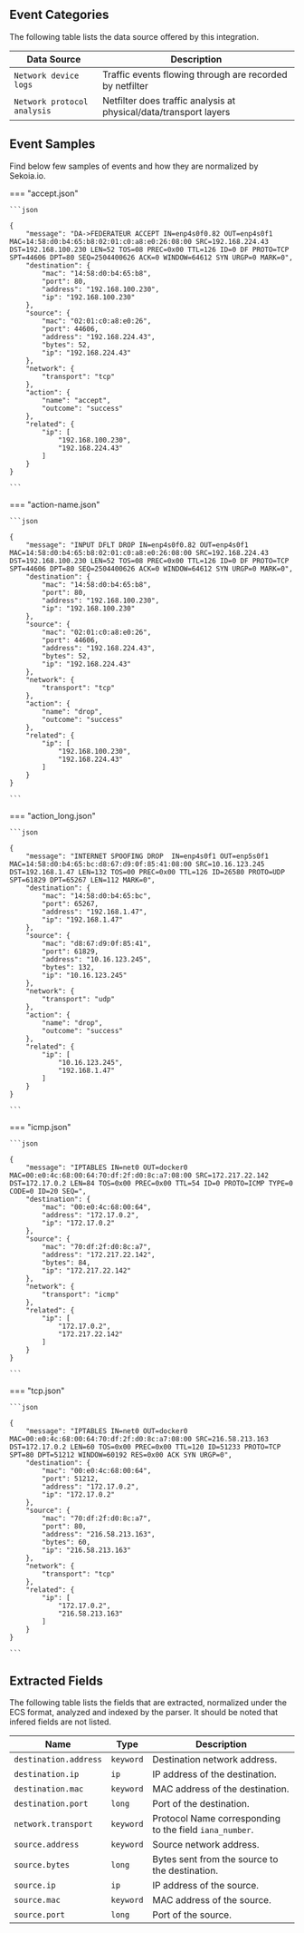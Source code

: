 
## Event Categories


The following table lists the data source offered by this integration.

| Data Source | Description                          |
| ----------- | ------------------------------------ |
| `Network device logs` | Traffic events flowing through are recorded by netfilter |
| `Network protocol analysis` | Netfilter does traffic analysis at physical/data/transport layers |








## Event Samples

Find below few samples of events and how they are normalized by Sekoia.io.


=== "accept.json"

    ```json
	
    {
        "message": "DA->FEDERATEUR ACCEPT IN=enp4s0f0.82 OUT=enp4s0f1 MAC=14:58:d0:b4:65:b8:02:01:c0:a8:e0:26:08:00 SRC=192.168.224.43 DST=192.168.100.230 LEN=52 TOS=08 PREC=0x00 TTL=126 ID=0 DF PROTO=TCP SPT=44606 DPT=80 SEQ=2504400626 ACK=0 WINDOW=64612 SYN URGP=0 MARK=0",
        "destination": {
            "mac": "14:58:d0:b4:65:b8",
            "port": 80,
            "address": "192.168.100.230",
            "ip": "192.168.100.230"
        },
        "source": {
            "mac": "02:01:c0:a8:e0:26",
            "port": 44606,
            "address": "192.168.224.43",
            "bytes": 52,
            "ip": "192.168.224.43"
        },
        "network": {
            "transport": "tcp"
        },
        "action": {
            "name": "accept",
            "outcome": "success"
        },
        "related": {
            "ip": [
                "192.168.100.230",
                "192.168.224.43"
            ]
        }
    }
    	
	```


=== "action-name.json"

    ```json
	
    {
        "message": "INPUT DFLT DROP IN=enp4s0f0.82 OUT=enp4s0f1 MAC=14:58:d0:b4:65:b8:02:01:c0:a8:e0:26:08:00 SRC=192.168.224.43 DST=192.168.100.230 LEN=52 TOS=08 PREC=0x00 TTL=126 ID=0 DF PROTO=TCP SPT=44606 DPT=80 SEQ=2504400626 ACK=0 WINDOW=64612 SYN URGP=0 MARK=0",
        "destination": {
            "mac": "14:58:d0:b4:65:b8",
            "port": 80,
            "address": "192.168.100.230",
            "ip": "192.168.100.230"
        },
        "source": {
            "mac": "02:01:c0:a8:e0:26",
            "port": 44606,
            "address": "192.168.224.43",
            "bytes": 52,
            "ip": "192.168.224.43"
        },
        "network": {
            "transport": "tcp"
        },
        "action": {
            "name": "drop",
            "outcome": "success"
        },
        "related": {
            "ip": [
                "192.168.100.230",
                "192.168.224.43"
            ]
        }
    }
    	
	```


=== "action_long.json"

    ```json
	
    {
        "message": "INTERNET SPOOFING DROP  IN=enp4s0f1 OUT=enp5s0f1 MAC=14:58:d0:b4:65:bc:d8:67:d9:0f:85:41:08:00 SRC=10.16.123.245 DST=192.168.1.47 LEN=132 TOS=00 PREC=0x00 TTL=126 ID=26580 PROTO=UDP SPT=61829 DPT=65267 LEN=112 MARK=0",
        "destination": {
            "mac": "14:58:d0:b4:65:bc",
            "port": 65267,
            "address": "192.168.1.47",
            "ip": "192.168.1.47"
        },
        "source": {
            "mac": "d8:67:d9:0f:85:41",
            "port": 61829,
            "address": "10.16.123.245",
            "bytes": 132,
            "ip": "10.16.123.245"
        },
        "network": {
            "transport": "udp"
        },
        "action": {
            "name": "drop",
            "outcome": "success"
        },
        "related": {
            "ip": [
                "10.16.123.245",
                "192.168.1.47"
            ]
        }
    }
    	
	```


=== "icmp.json"

    ```json
	
    {
        "message": "IPTABLES IN=net0 OUT=docker0 MAC=00:e0:4c:68:00:64:70:df:2f:d0:8c:a7:08:00 SRC=172.217.22.142 DST=172.17.0.2 LEN=84 TOS=0x00 PREC=0x00 TTL=54 ID=0 PROTO=ICMP TYPE=0 CODE=0 ID=20 SEQ=",
        "destination": {
            "mac": "00:e0:4c:68:00:64",
            "address": "172.17.0.2",
            "ip": "172.17.0.2"
        },
        "source": {
            "mac": "70:df:2f:d0:8c:a7",
            "address": "172.217.22.142",
            "bytes": 84,
            "ip": "172.217.22.142"
        },
        "network": {
            "transport": "icmp"
        },
        "related": {
            "ip": [
                "172.17.0.2",
                "172.217.22.142"
            ]
        }
    }
    	
	```


=== "tcp.json"

    ```json
	
    {
        "message": "IPTABLES IN=net0 OUT=docker0 MAC=00:e0:4c:68:00:64:70:df:2f:d0:8c:a7:08:00 SRC=216.58.213.163 DST=172.17.0.2 LEN=60 TOS=0x00 PREC=0x00 TTL=120 ID=51233 PROTO=TCP SPT=80 DPT=51212 WINDOW=60192 RES=0x00 ACK SYN URGP=0",
        "destination": {
            "mac": "00:e0:4c:68:00:64",
            "port": 51212,
            "address": "172.17.0.2",
            "ip": "172.17.0.2"
        },
        "source": {
            "mac": "70:df:2f:d0:8c:a7",
            "port": 80,
            "address": "216.58.213.163",
            "bytes": 60,
            "ip": "216.58.213.163"
        },
        "network": {
            "transport": "tcp"
        },
        "related": {
            "ip": [
                "172.17.0.2",
                "216.58.213.163"
            ]
        }
    }
    	
	```





## Extracted Fields

The following table lists the fields that are extracted, normalized under the ECS format, analyzed and indexed by the parser. It should be noted that infered fields are not listed.

| Name | Type | Description                |
| ---- | ---- | ---------------------------|
|`destination.address` | `keyword` | Destination network address. |
|`destination.ip` | `ip` | IP address of the destination. |
|`destination.mac` | `keyword` | MAC address of the destination. |
|`destination.port` | `long` | Port of the destination. |
|`network.transport` | `keyword` | Protocol Name corresponding to the field `iana_number`. |
|`source.address` | `keyword` | Source network address. |
|`source.bytes` | `long` | Bytes sent from the source to the destination. |
|`source.ip` | `ip` | IP address of the source. |
|`source.mac` | `keyword` | MAC address of the source. |
|`source.port` | `long` | Port of the source. |

